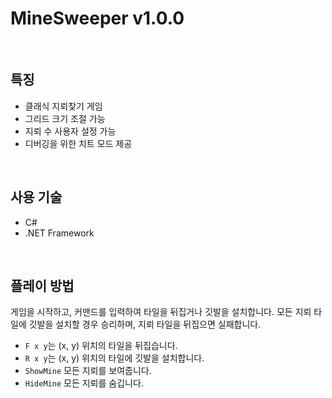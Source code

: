 # MineSweeper v1.0.0

<br/>

## 특징

- 클래식 지뢰찾기 게임
- 그리드 크기 조절 가능
- 지뢰 수 사용자 설정 가능
- 디버깅을 위한 치트 모드 제공

<br/>

## 사용 기술

- C#
- .NET Framework

<br/>

## 플레이 방법

게임을 시작하고, 커맨드를 입력하여 타일을 뒤집거나 깃발을 설치합니다. 모든 지뢰 타일에 깃발을 설치할 경우 승리하며, 지뢰 타일을 뒤집으면 실패합니다.

- `F x y`는 (x, y) 위치의 타일을 뒤집습니다.
- `R x y`는 (x, y) 위치의 타일에 깃발을 설치합니다.
- `ShowMine` 모든 지뢰를 보여줍니다.
- `HideMine` 모든 지뢰를 숨깁니다.
